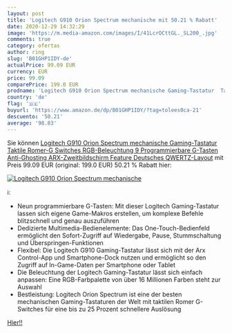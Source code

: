 ```yaml
---
layout: post
title: 'Logitech G910 Orion Spectrum mechanische mit 50.21 % Rabatt'
date: 2020-12-29 14:32:29
image: 'https://m.media-amazon.com/images/I/41LcrOCttGL._SL200_.jpg'
comments: true
category: ofertas
author: ring
slug: 'B01GHP1IDY-de'
actualPrice: 99.09 EUR
currency: EUR
price: 99.09
comparePrice: 199.0 EUR
prodname: 'Logitech G910 Orion Spectrum mechanische Gaming-Tastatur  Taktile Romer-G Switches  RGB-Beleuchtung  9 Programmierbare G-Tasten  Anti-Ghosting  ARX-Zweitbildschirm Feature  Deutsches QWERTZ-Layout'
country: 'de'
flag: '🇩🇪'
buyurl: 'https://www.amazon.de/dp/B01GHP1IDY/?tag=tolees0ca-21'
descuento: '50.21'
average: '98.83'
---
```


Sie können [Logitech G910 Orion Spectrum mechanische Gaming-Tastatur  Taktile Romer-G Switches  RGB-Beleuchtung  9 Programmierbare G-Tasten  Anti-Ghosting  ARX-Zweitbildschirm Feature  Deutsches QWERTZ-Layout](https://www.amazon.de/dp/B01GHP1IDY/?tag=tolees0ca-21) mit Preis 99.09 EUR (original: 199.0 EUR) 50.21 % Rabatt hier:

[![Logitech G910 Orion Spectrum mechanische](https://m.media-amazon.com/images/I/41LcrOCttGL._SL200_.jpg)](https://www.amazon.de/dp/B01GHP1IDY/?tag=tolees0ca-21)

ℹ️:

- Neun programmierbare G-Tasten: Mit dieser Logitech Gaming-Tastatur lassen sich eigene Game-Makros erstellen, um komplexe Befehle blitzschnell und genau auszuführen
- Dedizierte Multimedia-Bedienelemente: Das One-Touch-Bedienfeld ermöglicht den Sofort-Zugriff auf Wiedergabe, Pause, Stummschaltung und Überspringen-Funktionen
- Flexibel: Die Logitech G910 Gaming-Tastatur lässt sich mit der Arx Control-App und Smartphone-Dock nutzen und ermöglicht so den Zugriff auf In-Game-Daten per Smartphone oder Tablet
- Die Beleuchtung der Logitech Gaming-Tastatur lässt sich einfach anpassen: Eine RGB-Farbpalette von über 16 Millionen Farben steht zur Auswahl
- Bestleistung: Logitech Orion Spectrum ist eine der besten mechanischen Gaming-Tastaturen der Welt mit taktilen Romer G-Switches für eine bis zu 25 Prozent schnellere Auslösung

[Hier!!](https://www.amazon.de/dp/B01GHP1IDY/?tag=tolees0ca-21)
